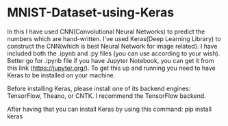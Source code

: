 # MNIST-Dataset-using-Keras

In this I have used CNN(Convolutional Neural Networks) to predict the numbers which are hand-written.
I've used Keras(Deep Learning Library) to construct the CNN(which is best Neural Network for image related).
I have included both the .ipynb and .py files (you can use according to your wish). Better go for .ipynb file if you have Jupyter Notebook, you can get it from this link (https://jupyter.org/).
To get this up and running you need to have Keras to be installed on your machine.

Before installing Keras, please install one of its backend engines: TensorFlow, Theano, or CNTK. I recommend the TensorFlow backend.

After having that you can install Keras by using this command:
  pip install keras
